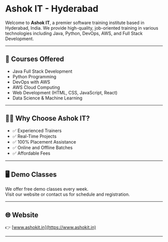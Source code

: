  
# Ashok IT - Hyderabad

Welcome to **Ashok IT**, a premier software training institute based in Hyderabad, India. We provide high-quality, job-oriented training in various technologies including Java, Python, DevOps, AWS, and Full Stack Development.

---

## 📌 Courses Offered

- Java Full Stack Development
- Python Programming
- DevOps with AWS
- AWS Cloud Computing
- Web Development (HTML, CSS, JavaScript, React)
- Data Science & Machine Learning

---

## 🧑‍🏫 Why Choose Ashok IT?

- ✅ Experienced Trainers
- ✅ Real-Time Projects
- ✅ 100% Placement Assistance
- ✅ Online and Offline Batches
- ✅ Affordable Fees

---

## 🖥️ Demo Classes

We offer free demo classes every week.  
Visit our website or contact us for schedule and registration.

---

## 🌐 Website

👉 [www.ashokit.in](https://www.ashokit.in)

---
